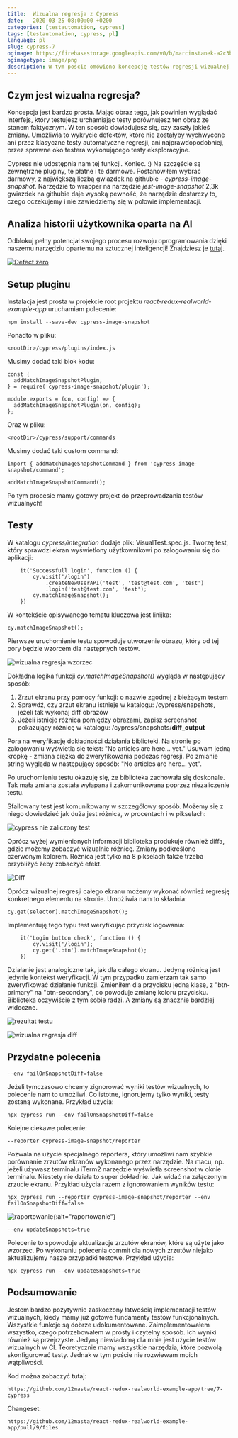 ```yaml
---
title:  Wizualna regresja z Cypress
date:   2020-03-25 08:00:00 +0200
categories: [testautomation, cypress]
tags: [testautomation, cypress, pl]
language: pl
slug: cypress-7
ogimage: https://firebasestorage.googleapis.com/v0/b/marcinstanek-a2c3b.appspot.com/o/2020-03-29-cypress-visual-regression%2Fpost_cover.png?alt=media&token=0c3c0db2-1c8c-48c7-8b3c-c4a49eaf3dda
ogimagetype: image/png
description: W tym poście omówiono koncepcję testów regresji wizualnej, podczas których podczas testowania porównuje się oczekiwany wygląd interfejsu ze stanem rzeczywistym, aby wykryć defekty, których nie wyłapią tradycyjne testy regresyjne. Wyjaśnia, jak skonfigurować testy regresji wizualnej przy użyciu frameworka Cypress z bezpłatną wtyczką cypress-image-snapshot i podaje przykłady testowania całego ekranu i poszczególnych elementów pod kątem różnic wizualnych, pokazując jego skuteczność w wykrywaniu nawet niewielkich zmian.
---
```


## Czym jest wizualna regresja?

Koncepcja jest bardzo prosta. Mając obraz tego, jak powinien wyglądać interfejs, który testujesz urchamiając testy porównujesz ten obraz ze stanem faktycznym. W ten sposób dowiadujesz się, czy zaszły jakieś zmiany. Umożliwia to wykrycie defektów, które nie zostałyby wychwycone ani przez klasyczne testy automatyczne regresji, ani najprawdopodobniej, przez sprawne oko testera wykonującego testy eksploracyjne.

Cypress nie udostępnia nam tej funkcji. Koniec. :) Na szczęście są zewnętrzne pluginy, te płatne i te darmowe. Postanowiłem wybrać darmowy, z największą liczbą gwiazdek na githubie - _cypress-image-snapshot_. Narzędzie to wrapper na narzędzie _jest-image-snapshot_ 2,3k gwiazdek na githubie daje wysoką pewność, że narzędzie dostarczy to, czego oczekujemy i nie zawiedziemy się w połowie implementacji.

## Analiza historii użytkownika oparta na AI

Odblokuj pełny potencjał swojego procesu rozwoju oprogramowania dzięki naszemu narzędziu opartemu na sztucznej inteligencji! Znajdziesz je [tutaj](https://defectzero.com/).

[![Defect zero](https://firebasestorage.googleapis.com/v0/b/marcinstanek-a2c3b.appspot.com/o/defect%20zero%2Fdefect-zero-min.png?alt=media&token=6ca28446-47df-4391-a5a7-a5d8ca7bd0e5)](https://defectzero.com/)

## Setup pluginu

Instalacja jest prosta w projekcie root projektu _react-redux-realworld-example-app_ uruchamiam polecenie: 

    npm install --save-dev cypress-image-snapshot

Ponadto w pliku:

    <rootDir>/cypress/plugins/index.js

Musimy dodać taki blok kodu:

```
const {
  addMatchImageSnapshotPlugin,
} = require('cypress-image-snapshot/plugin');

module.exports = (on, config) => {
  addMatchImageSnapshotPlugin(on, config);
};
```

Oraz w pliku:

    <rootDir>/cypress/support/commands

Musimy dodać taki custom command:

```
import { addMatchImageSnapshotCommand } from 'cypress-image-snapshot/command';

addMatchImageSnapshotCommand();
```

Po tym procesie mamy gotowy projekt do przeprowadzania testów wizualnych!

## Testy

W katalogu _cypress/integration_ dodaje plik: VisualTest.spec.js. Tworzę test, który sprawdzi ekran wyświetlony użytkownikowi po zalogowaniu się do aplikacji:

```
    it('Successfull login', function () {
        cy.visit('/login')
            .createNewUserAPI('test', 'test@test.com', 'test')
            .login('test@test.com', 'test');
        cy.matchImageSnapshot();
    })
```

W kontekście opisywanego tematu kluczowa jest linijka:

    cy.matchImageSnapshot();

Pierwsze uruchomienie testu spowoduje utworzenie obrazu, który od tej pory będzie wzorcem dla następnych testów.

![wizualna regresja wzorzec](https://firebasestorage.googleapis.com/v0/b/marcinstanek-a2c3b.appspot.com/o/2020-03-29-cypress-visual-regression%2Fcypress-7-1.png?alt=media&token=d1d32cff-efec-4220-8b7c-b58dbd5beb32)

Dokładna logika funkcji _cy.matchImageSnapshot()_ wygląda w następujący sposób:

1. Zrzut ekranu przy pomocy funkcji: o nazwie zgodnej z bieżącym testem
1. Sprawdź, czy zrzut ekranu istnieje w katalogu: <rootDir>/cypress/snapshots, jeżeli tak wykonaj diff obrazów
1. Jeżeli istnieje różnica pomiędzy obrazami, zapisz screenshot pokazujący różnicę w katalogu: <rootDir>/cypress/snapshots/__diff_output__

Pora na weryfikację dokładności działania biblioteki. Na stronie po zalogowaniu wyświetla się tekst: "No articles are here... yet."
Usuwam jedną kropkę - zmiana ciężka do zweryfikowania podczas regresji. Po zmianie string wygląda w następujący sposób: "No articles are here... yet".

Po uruchomieniu testu okazuję się, że biblioteka zachowała się doskonale. Tak mała zmiana została wyłapana i zakomunikowana poprzez niezaliczenie testu.

Sfailowany test jest komunikowany w szczegółowy sposób. Możemy się z niego dowiedzieć jak duża jest różnica, w procentach i w pikselach:

![cypress nie zaliczony test](https://firebasestorage.googleapis.com/v0/b/marcinstanek-a2c3b.appspot.com/o/2020-03-29-cypress-visual-regression%2Fcypress-7-2.png?alt=media&token=96fdbe41-8730-4a28-ae39-6418451ee5ee)

Oprócz wyżej wymienionych informacji biblioteka produkuje również diffa, gdzie możemy zobaczyć wizualnie różnicę. Zmiany podkreślone czerwonym kolorem. Różnica jest tylko na 8 pikselach także trzeba przybliżyć żeby zobaczyć efekt.

![Diff](https://firebasestorage.googleapis.com/v0/b/marcinstanek-a2c3b.appspot.com/o/2020-03-29-cypress-visual-regression%2Fcypress-7-3.png?alt=media&token=7150c4ad-2b58-4077-8ed0-6827d5c6ae79)

Oprócz wizualnej regresji całego ekranu możemy wykonać również regresję konkretnego elementu na stronie. Umożliwia nam to składnia:

    cy.get(selector).matchImageSnapshot();

Implementuję tego typu test weryfikując przycisk logowania:

```
    it('Login button check', function () {
        cy.visit('/login');
        cy.get('.btn').matchImageSnapshot();
    })
```

Działanie jest analogiczne tak, jak dla całego ekranu. Jedyną różnicą jest jedynie kontekst weryfikacji. W tym przypadku zamierzam tak samo zweryfikować działanie funkcji. Zmieniłem dla przycisku jedną klasę, z "btn-primary" na "btn-secondary", co powoduje zmianę koloru przycisku. Biblioteka oczywiście z tym sobie radzi. A zmiany są znacznie bardziej widoczne.

![rezultat testu](https://firebasestorage.googleapis.com/v0/b/marcinstanek-a2c3b.appspot.com/o/2020-03-29-cypress-visual-regression%2Fcypress-7-4.png?alt=media&token=16378f70-751c-4306-ad50-3f3a458bbfb9)

![wizualna regresja diff](https://firebasestorage.googleapis.com/v0/b/marcinstanek-a2c3b.appspot.com/o/2020-03-29-cypress-visual-regression%2Fcypress-7-5.png?alt=media&token=c0951868-9eb3-4266-9b4c-ce11424a6970)

## Przydatne polecenia

    --env failOnSnapshotDiff=false

Jeżeli tymczasowo chcemy zignorować wyniki testów wizualnych, to polecenie nam to umożliwi. Co istotne, ignorujemy tylko wyniki, testy zostaną wykonane. Przykład użycia:

    npx cypress run --env failOnSnapshotDiff=false

Kolejne ciekawe polecenie:

    --reporter cypress-image-snapshot/reporter

Pozwala na użycie specjalnego reportera, który umożliwi nam szybkie porównanie zrzutów ekranów wykonanego przez narzędzie. Na macu, np. jeżeli używasz terminalu iTerm2 narzędzie wyświetla screenshot w oknie terminalu. Niestety nie działa to super dokładnie. Jak widać na załączonym zrzucie ekranu. Przykład użycia razem z ignorowaniem wyników testu:

    npx cypress run --reporter cypress-image-snapshot/reporter --env failOnSnapshotDiff=false

![raportowanie](https://firebasestorage.googleapis.com/v0/b/marcinstanek-a2c3b.appspot.com/o/2020-03-29-cypress-visual-regression%2Fcypress-7-6.png?alt=media&token=0d9f2937-7778-4393-914f-f2fc6d594e78){:alt="raportowanie"}

    --env updateSnapshots=true

Polecenie to spowoduje aktualizacje zrzutów ekranów, które są użyte jako wzorzec. Po wykonaniu polecenia commit dla nowych zrzutów niejako aktualizujemy nasze przypadki testowe. Przykład użycia:

    npx cypress run --env updateSnapshots=true

## Podsumowanie

Jestem bardzo pozytywnie zaskoczony łatwością implementacji testów wizualnych, kiedy mamy już gotowe fundamenty testów funkcjonalnych. Wszystkie funkcje są dobrze udokumentowane. Zaimplementowałem wszystko, czego potrzebowałem w prosty i czytelny sposób. Ich wyniki również są przejrzyste. Jedyną niewiadomą dla mnie jest użycie testów wizualnych w CI. Teoretycznie mamy wszystkie narzędzia, które pozwolą skonfigurować testy. Jednak w tym poście nie rozwiewam moich wątpliwości.

Kod można zobaczyć tutaj:

    https://github.com/12masta/react-redux-realworld-example-app/tree/7-cypress

Changeset:

    https://github.com/12masta/react-redux-realworld-example-app/pull/9/files

